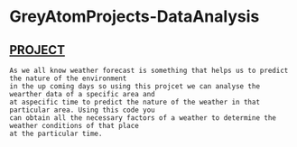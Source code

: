 # GreyAtomProjects-DataAnalysis

## [PROJECT](https://github.com/pulkitdhingra01/GreyAtomProjects-DataAnalysis/blob/main/OlympicsDataAnalysis.ipynb)


```
As we all know weather forecast is something that helps us to predict the nature of the environment 
in the up coming days so using this projcet we can analyse the wearther data of a specific area and 
at aspecific time to predict the nature of the weather in that particular area. Using this code you 
can obtain all the necessary factors of a weather to determine the weather conditions of that place 
at the particular time.
```
